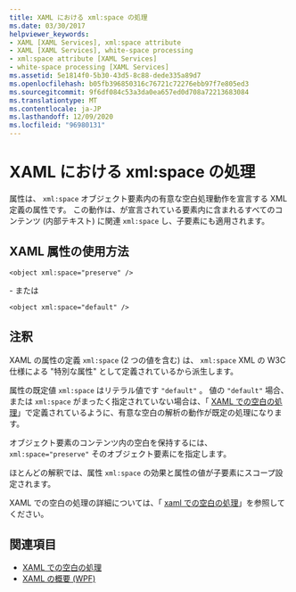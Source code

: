 ```yaml
---
title: XAML における xml:space の処理
ms.date: 03/30/2017
helpviewer_keywords:
- XAML [XAML Services], xml:space attribute
- XAML [XAML Services], white-space processing
- xml:space attribute [XAML Services]
- white-space processing [XAML Services]
ms.assetid: 5e1814f0-5b30-43d5-8c88-dede335a89d7
ms.openlocfilehash: b05fb396850316c76721c72276ebb97f7e805ed3
ms.sourcegitcommit: 9f6df084c53a3da0ea657ed0d708a72213683084
ms.translationtype: MT
ms.contentlocale: ja-JP
ms.lasthandoff: 12/09/2020
ms.locfileid: "96980131"
---
```

# <a name="xmlspace-handling-in-xaml"></a>XAML における xml:space の処理

属性は、 `xml:space` オブジェクト要素内の有意な空白処理動作を宣言する XML 定義の属性です。 この動作は、が宣言されている要素内に含まれるすべてのコンテンツ (内部テキスト) に関連 `xml:space` し、子要素にも適用されます。

## <a name="xaml-attribute-usage"></a>XAML 属性の使用方法

```xaml
<object xml:space="preserve" />
```

 \- または

```xaml
<object xml:space="default" />
```

## <a name="remarks"></a>注釈

XAML の属性の定義 `xml:space` (2 つの値を含む) は、 `xml:space` XML の W3C 仕様による "特別な属性" として定義されているから派生します。

属性の既定値 `xml:space` はリテラル値です `"default"` 。 値の `"default"` 場合、または `xml:space` がまったく指定されていない場合は、「 [XAML での空白の処理](white-space-processing.md)」で定義されているように、有意な空白の解析の動作が既定の処理になります。

オブジェクト要素のコンテンツ内の空白を保持するには、 `xml:space="preserve"` そのオブジェクト要素にを指定します。

ほとんどの解釈では、属性 `xml:space` の効果と属性の値が子要素にスコープ設定されます。

XAML での空白の処理の詳細については、「 [xaml での空白の処理](white-space-processing.md)」を参照してください。

## <a name="see-also"></a>関連項目

- [XAML での空白の処理](white-space-processing.md)
- [XAML の概要 (WPF)](../net/wpf/fundamentals/xaml.md)
